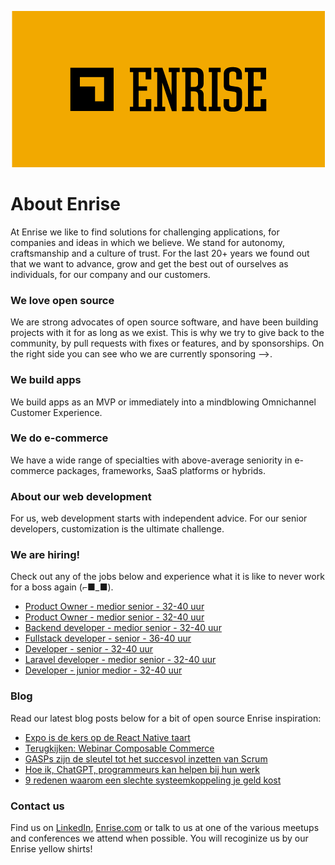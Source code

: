 <p align="center"><a href="https://enrise.com" target="_blank"><img src="https://github.com/enrise/.github/blob/master/images/logo.png?raw=true"></a></p>

# About Enrise

At Enrise we like to find solutions for challenging applications, for companies and ideas in which we believe. We stand for autonomy, craftsmanship and a culture of trust. For the last 20+ years we found out that we want to advance, grow and get the best out of ourselves as individuals, for our company and our customers.

### We love open source

We are strong advocates of open source software, and have been building projects with it for as long as we exist.
This is why we try to give back to the community, by pull requests with fixes or features, and by sponsorships.
On the right side you can see who we are currently sponsoring -->.

### We build apps
We build apps as an MVP or immediately into a mindblowing Omnichannel Customer Experience.

### We do e-commerce
We have a wide range of specialties with above-average seniority in e-commerce packages, frameworks, SaaS platforms or hybrids.

### About our web development
For us, web development starts with independent advice. For our senior developers, customization is the ultimate challenge.

### We are hiring!

Check out any of the jobs below and experience what it is like to never work for a boss again (⌐■_■).

<!-- JOB-LIST:START -->
- [Product Owner - medior senior - 32-40 uur](https://jobs.enrise.com/product-owner-team-enigma/nl)
- [Product Owner - medior  senior - 32-40 uur](https://jobs.enrise.com/product-owner-team-phoenix)
- [Backend developer - medior senior - 32-40 uur](https://jobs.enrise.com/backend-developer)
- [Fullstack developer - senior - 36-40 uur](https://jobs.enrise.com/fullstack-developer-team-enigma)
- [Developer - senior - 32-40 uur](https://jobs.enrise.com/senior-developer)
- [Laravel developer - medior senior - 32-40 uur](https://jobs.enrise.com/laravel-developer-2)
- [Developer - junior medior - 32-40 uur](https://jobs.enrise.com/developer-team-craft)
<!-- JOB-LIST:END -->

### Blog

Read our latest blog posts below for a bit of open source Enrise inspiration:

<!-- POST-LIST:START -->
- [Expo is de kers op de React Native taart](https://enrise.com/2023/02/expo-is-de-kers-op-de-react-native-taart/)
- [Terugkijken: Webinar Composable Commerce](https://enrise.com/2023/02/webinar-composable-commerce/)
- [GASPs zijn de sleutel tot het succesvol inzetten van Scrum](https://enrise.com/2023/01/gasps-zijn-de-sleutel-tot-het-succesvol-inzetten-van-scrum/)
- [Hoe ik, ChatGPT, programmeurs kan helpen bij hun werk](https://enrise.com/2023/01/hoe-ik-chatgpt-programmeurs-kan-helpen-bij-hun-werk/)
- [9 redenen waarom een slechte systeemkoppeling je geld kost](https://enrise.com/2023/01/9-redenen-waarom-een-slechte-systeemkoppeling-je-geld-kost/)
<!-- POST-LIST:END -->

### Contact us

Find us on <a href="https://www.linkedin.com/company/enrise/" target="_blank">LinkedIn</a>, <a href="https://enrise.com" target="_blank">Enrise.com</a> or talk to us at one of the various meetups and conferences we attend when possible. You will recoginize us by our Enrise yellow shirts!
